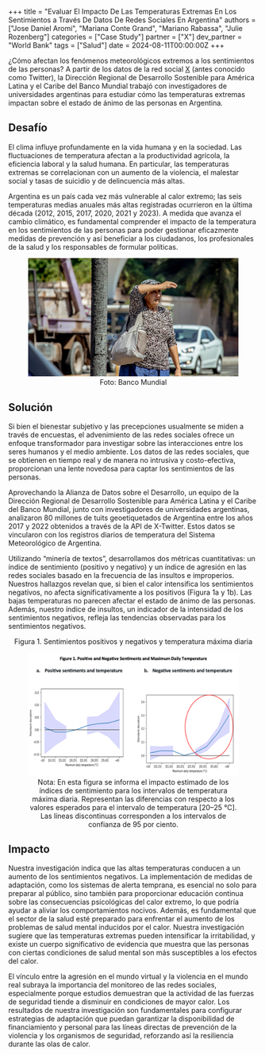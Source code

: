 +++
title = "Evaluar El Impacto De Las Temperaturas Extremas En Los Sentimientos a Través De Datos De Redes Sociales En Argentina"
authors = ["Jose Daniel Aromi", "Mariana Conte Grand", "Mariano Rabassa", "Julie Rozenberg"]
categories = ["Case Study"]
partner = ["X"]
dev_partner = "World Bank"
tags = ["Salud"]
date = 2024-08-11T00:00:00Z
+++

¿Cómo afectan los fenómenos meteorológicos extremos a los sentimientos de las personas? A partir de los datos de la red social [X](https://x.com/) (antes conocido como Twitter), la Dirección Regional de Desarrollo Sostenible para América Latina y el Caribe del Banco Mundial trabajó con investigadores de universidades argentinas para estudiar cómo las temperaturas extremas impactan sobre el estado de ánimo de las personas en Argentina. 

## Desafío

El clima influye profundamente en la vida humana y en la sociedad. Las fluctuaciones de temperatura afectan a la productividad agrícola, la eficiencia laboral y la salud humana. En particular, las temperaturas extremas se correlacionan con un aumento de la violencia, el malestar social y tasas de suicidio y de delincuencia más altas.  

Argentina es un país cada vez más vulnerable al calor extremo; las seis temperaturas medias anuales más altas registradas ocurrieron en la última década (2012, 2015, 2017, 2020, 2021 y 2023). A medida que avanza el cambio climático, es fundamental comprender el impacto de la temperatura en los sentimientos de las personas para poder gestionar eficazmente medidas de prevención y así beneficiar a los ciudadanos, los profesionales de la salud y los responsables de formular políticas. 

<figure align="center">
<img src="temperatures_sentiment_thumbnail.jpg">
<figcaption>
<center> Foto: Banco Mundial </center>
</figcaption>
</figure>

## Solución

Si bien el bienestar subjetivo y las precepciones usualmente se miden a través de encuestas, el advenimiento de las redes sociales ofrece un enfoque transformador para investigar sobre las interacciones entre los seres humanos y el medio ambiente. Los datos de las redes sociales, que se obtienen en tiempo real y de manera no intrusiva y costo-efectiva, proporcionan una lente novedosa para captar los sentimientos de las personas.  

Aprovechando la Alianza de Datos sobre el Desarrollo, un equipo de la Dirección Regional de Desarrollo Sostenible para América Latina y el Caribe del Banco Mundial, junto con investigadores de universidades argentinas, analizaron 80 millones de tuits geoetiquetados de Argentina entre los años 2017 y 2022 obtenidos a través de la API de X-Twitter. Estos datos se vincularon con los registros diarios de temperatura del Sistema Meteorológico de Argentina. 

Utilizando “minería de textos”, desarrollamos dos métricas cuantitativas: un índice de sentimiento (positivo y negativo) y un índice de agresión en las redes sociales basado en la frecuencia de las insultos e improperios. Nuestros hallazgos revelan que, si bien el calor intensifica los sentimientos negativos, no afecta significativamente a los positivos (Figura 1a y 1b). Las bajas temperaturas no parecen afectar el estado de ánimo de las personas. Además, nuestro índice de insultos, un indicador de la intensidad de los sentimientos negativos, refleja las tendencias observadas para los sentimientos negativos. 


 <figcaption>
<center>Figura 1. Sentimientos positivos y negativos y temperatura máxima diaria  </center>
    </figcaption> 
<figure align="center">
    <img src="temperatures_sentiment_figure1.png"/> 
    

    
<figcaption>
        <center>
Nota: En esta figura se informa el impacto estimado de los índices de sentimiento para los intervalos de temperatura máxima diaria. Representan las diferencias con respecto a los valores esperados para el intervalo de temperatura [20–25 °C]. Las líneas discontinuas corresponden a los intervalos de confianza de 95 por ciento.  
</center>
    </figcaption>
</figure>

## Impacto

Nuestra investigación indica que las altas temperaturas conducen a un aumento de los sentimientos negativos. La implementación de medidas de adaptación, como los sistemas de alerta temprana, es esencial no solo para preparar al público, sino también para proporcionar educación continua sobre las consecuencias psicológicas del calor extremo, lo que podría ayudar a aliviar los comportamientos nocivos.  Además, es fundamental que el sector de la salud esté preparado para enfrentar el aumento de los problemas de salud mental inducidos por el calor. Nuestra investigación sugiere que las temperaturas extremas pueden intensificar la irritabilidad, y existe un cuerpo significativo de evidencia que muestra que las personas con ciertas condiciones de salud mental son más susceptibles a los efectos del calor. 

El vínculo entre la agresión en el mundo virtual y la violencia en el mundo real subraya la importancia del monitoreo de las redes sociales, especialmente porque estudios demuestran que la actividad de las fuerzas de seguridad tiende a disminuir en condiciones de mayor calor. Los resultados de nuestra investigación  son fundamentales para configurar estrategias de adaptación que puedan garantizar la disponibilidad de financiamiento y personal para las líneas directas de prevención de la violencia y los organismos de seguridad, reforzando así la resiliencia durante las olas de calor. 